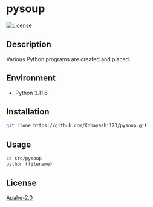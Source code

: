 # pysoup

[![License](https://img.shields.io/github/license/Kobayashi123/pysoup)](LICENSE)

## Description

Various Python programs are created and placed.

## Environment

- Python 3.11.6

## Installation

```bash
git clone https://github.com/Kobayashi123/pysoup.git
```

## Usage

```bash
cd src/pysoup
python {fileneme}
```

## License

[Apahe-2.0](https://github.com/Kobayashi123/pysoup/blob/main/LICENSE)
